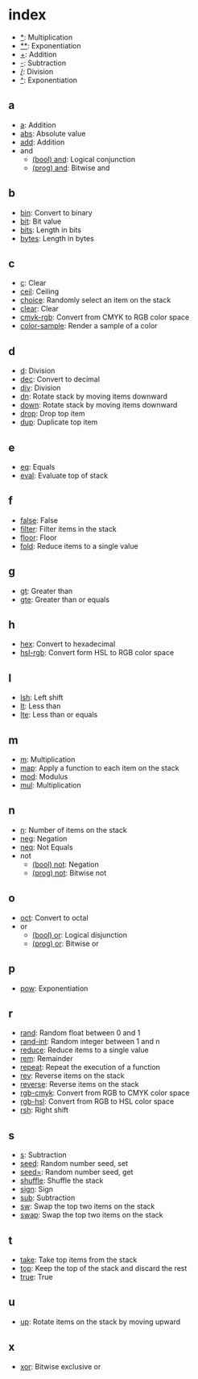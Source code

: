 # index

- [*](ops/basic.md#mul): Multiplication
- [**](ops/basic.md#pow): Exponentiation
- [+](ops/basic.md#add): Addition
- [-](ops/basic.md#sub): Subtraction
- [/](ops/basic.md#div): Division
- [^](ops/basic.md#pow): Exponentiation

## a

- [a](ops/basic.md#add): Addition
- [abs](ops/sci.md#abs): Absolute value
- [add](ops/basic.md#add): Addition
- and
  - [(bool) and](ops/bool.md#and): Logical conjunction
  - [(prog) and](ops/prog.md#and): Bitwise and

## b

- [bin](ops/prog.md#bin): Convert to binary
- [bit](ops/prog.md#bit): Bit value
- [bits](ops/prog.md#bits): Length in bits
- [bytes](ops/prog.md#bytes): Length in bytes

## c

- [c](ops/stack.md#clear): Clear
- [ceil](ops/sci.md#ceil): Ceiling
- [choice](ops/rand.md#choice): Randomly select an item on the stack
- [clear](ops/stack.md#clear): Clear
- [cmyk-rgb](ops/color.md#cmyk-rgb): Convert from CMYK to RGB color space
- [color-sample](ops/color.md#color-sample): Render a sample of a color

## d

- [d](ops/basic.md#div): Division
- [dec](ops/prog.md#dec): Convert to decimal
- [div](ops/basic.md#div): Division
- [dn](ops/stack.md#down): Rotate stack by moving items downward
- [down](ops/stack.md#down): Rotate stack by moving items downward
- [drop](ops/stack.md#drop): Drop top item
- [dup](ops/stack.md#dup): Duplicate top item

## e

- [eq](ops/bool.md#eq): Equals
- [eval](ops/hof.md#eval): Evaluate top of stack

## f

- [false](ops/bool.md#false): False
- [filter](ops/hof.md#filter): Filter items in the stack
- [floor](ops/sci.md#floor): Floor
- [fold](ops/hof.md#fold): Reduce items to a single value

## g

- [gt](ops/bool.md#gt): Greater than
- [gte](ops/bool.md#gte): Greater than or equals

## h

- [hex](ops/prog.md#hex): Convert to hexadecimal
- [hsl-rgb](ops/color.md#hsl-rgb): Convert form HSL to RGB color space

## l

- [lsh](ops/prog.md#lsh): Left shift
- [lt](ops/bool.md#lt): Less than
- [lte](ops/bool.md#lte): Less than or equals

## m

- [m](ops/basic.md#mul): Multiplication
- [map](ops/hof.md#map): Apply a function to each item on the stack
- [mod](ops/basic.md#mod): Modulus
- [mul](ops/basic.md#mul): Multiplication

## n

- [n](ops/stack.md#n): Number of items on the stack
- [neg](ops/basic.md#neg): Negation
- [neq](ops/bool.md#neq): Not Equals
- not
  - [(bool) not](ops/bool.md#not): Negation
  - [(prog) not](ops/prog.md#not): Bitwise not

## o

- [oct](ops/prog.md#oct): Convert to octal
- or
  - [(bool) or](ops/bool.md#or): Logical disjunction
  - [(prog) or](ops/prog.md#or): Bitwise or

## p

- [pow](ops/basic.md#pow): Exponentiation

## r

- [rand](ops/rand.md#rand): Random float between 0 and 1
- [rand-int](ops/rand.md#rand-int): Random integer between 1 and n
- [reduce](ops/hof.md#fold): Reduce items to a single value
- [rem](ops/basic.md#rem): Remainder
- [repeat](ops/hof.md#repeat): Repeat the execution of a function
- [rev](ops/stack.md#reverse): Reverse items on the stack
- [reverse](ops/stack.md#reverse): Reverse items on the stack
- [rgb-cmyk](ops/color.md#rgb-cmyk): Convert from RGB to CMYK color space
- [rgb-hsl](ops/color.md#rgb-hsl): Convert from RGB to HSL color space
- [rsh](ops/prog.md#rsh): Right shift

## s

- [s](ops/basic.md#sub): Subtraction
- [seed](ops/rand.md#seed): Random number seed, set
- [seed=](ops/rand.md#seed=): Random number seed, get
- [shuffle](ops/rand.md#shuffle): Shuffle the stack
- [sign](ops/basic.md#sign): Sign
- [sub](ops/basic.md#sub): Subtraction
- [sw](ops/stack.md#swap): Swap the top two items on the stack
- [swap](ops/stack.md#swap): Swap the top two items on the stack

## t

- [take](ops/stack.md#take): Take top items from the stack
- [top](ops/stack.md#top): Keep the top of the stack and discard the rest
- [true](ops/bool.md#true): True

## u

- [up](ops/stack.md#up): Rotate items on the stack by moving upward

## x

- [xor](ops/prog.md#xor): Bitwise exclusive or
